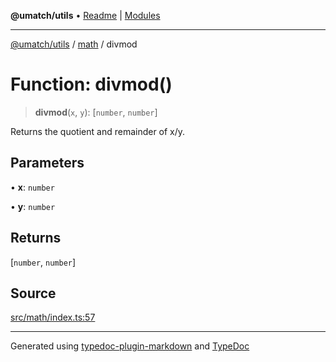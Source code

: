 **@umatch/utils** • [Readme](../../index.md) \| [Modules](../../modules.md)

***

[@umatch/utils](../../modules.md) / [math](../index.md) / divmod

# Function: divmod()

> **divmod**(`x`, `y`): [`number`, `number`]

Returns the quotient and remainder of x/y.

## Parameters

• **x**: `number`

• **y**: `number`

## Returns

[`number`, `number`]

## Source

[src/math/index.ts:57](https://github.com/umatch-oficial/utils/blob/7369e19/src/math/index.ts#L57)

***

Generated using [typedoc-plugin-markdown](https://www.npmjs.com/package/typedoc-plugin-markdown) and [TypeDoc](https://typedoc.org/)
